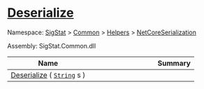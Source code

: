 # [Deserialize](./NetCoreSerializationHelper-100664081.md)

Namespace: [SigStat]() > [Common](./../../../README.md) > [Helpers](./../../README.md) > [NetCoreSerialization](./../README.md)

Assembly: SigStat.Common.dll

| Name | Summary  |
| ------| -----------:|
| [Deserialize](./NetCoreSerializationHelper-100664081.md) ( [`String`](https://docs.microsoft.com/en-us/dotnet/api/System.String) s ) | <img width=225/>
